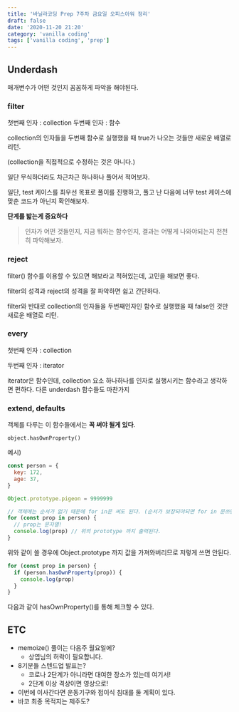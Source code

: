 ```yaml
---
title: '바닐라코딩 Prep 7주차 금요일 오피스아워 정리'
draft: false
date: '2020-11-20 21:20'
category: 'vanilla coding'
tags: ['vanilla coding', 'prep']
---
```


## Underdash

매개변수가 어떤 것인지 꼼꼼하게 파악을 해야된다.

### filter

첫번째 인자 : collection
두번째 인자 : 함수

collection의 인자들을 두번째 함수로 실행했을 때 true가 나오는 것들만 새로운 배열로 리턴.

(collection을 직접적으로 수정하는 것은 아니다.)

일단 무식하더라도 차근차근 하나하나 풀어서 적어보자.

일단, test 케이스를 최우선 목표로 풀이를 진행하고, 풀고 난 다음에 너무 test 케이스에 맞춘 코드가 아닌지 확인해보자.

**단계를 밟는게 중요하다**

> 인자가 어떤 것들인지, 지금 뭐하는 함수인지, 결과는 어떻게 나와야되는지 천천히 파악해보자.

### reject

filter() 함수를 이용할 수 있으면 해보라고 적혀있는데, 고민을 해보면 좋다.

filter의 성격과 reject의 성격을 잘 파악하면 쉽고 간단하다.

filter와 반대로 collection의 인자들을 두번째인자인 함수로 실행했을 때 false인 것만 새로운 배열로 리턴.

### every

첫번째 인자 : collection

두번째 인자 : iterator

iterator은 함수인데, collection 요소 하나하나를 인자로 실행시키는 함수라고 생각하면 편하다. 다른 underdash 함수들도 마찬가지

### extend, defaults

객체를 다루는 이 함수들에서는 **꼭 써야 될게 있다**.

`object.hasOwnProperty()`

예시)

```js
const person = {
  key: 172,
  age: 37,
}

Object.prototype.pigeon = 9999999

// 객체에는 순서가 없기 때문에 for in문 써도 된다. (순서가 보장되야되면 for in 문쓰면 안됨)
for (const prop in person) {
  // prop는 문자열!
  console.log(prop) // 위의 prototype 까지 출력된다.
}
```

위와 같이 쓸 경우에 Object.prototype 까지 값을 가져와버리므로 저렇게 쓰면 안된다.

```js
for (const prop in person) {
  if (person.hasOwnProperty(prop)) {
    console.log(prop)
  }
}
```

다음과 같이 hasOwnProperty()를 통해 체크할 수 있다.

## ETC

- memoize() 풀이는 다음주 월요일에?
  - 상엽님의 허락이 필요합니다.
- 8기분들 스텐드업 발표는?
  - 코로나 2단계가 아니라면 대여한 장소가 있는데 여기서!
  - 2단계 이상 격상이면 영상으로!
- 이번에 이사간다면 운동기구와 접이식 침대를 둘 계획이 있다.
- 바코 최종 목적지는 제주도?
